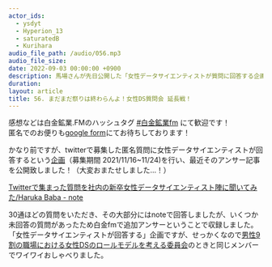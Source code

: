 ```yaml
---
actor_ids:
  - ysdyt
  - Hyperion_13
  - saturatedB
  - Kurihara
audio_file_path: /audio/056.mp3
audio_file_size: 
date: 2022-09-03 00:00:00 +0900
description: 馬場さんが先日公開した「女性データサイエンティストが質問に回答する企画」の延長戦です。
duration: 
layout: article
title: 56. まだまだ祭りは終わらんよ！女性DS質問会 延長戦！
---
```


感想などは白金鉱業.FMのハッシュタグ [#白金鉱業fm](https://twitter.com/search?q=%23%E7%99%BD%E9%87%91%E9%89%B1%E6%A5%ADfm&src=typed_query) にて歓迎です！  
匿名でのお便りも[google form](https://forms.gle/pRVNhjrhk8F88T228)にてお待ちしております！  

かなり前ですが、twitterで募集した匿名質問に女性データサイエンティストが回答するという[企画](https://twitter.com/Open_BrainPad/status/1460533100962885636?s=20&t=vJChbObtvhkkXIsJIMKrkA)（募集期間 2021/11/16~11/24)を行い、最近そのアンサー記事を公開致しました！（大変おまたせしました...！）  
  
[Twitterで集まった質問を社内の新卒女性データサイエンティスト陣に聞いてみた/Haruka Baba - note](https://note.com/hrk_bb/n/nbd1161268d05)
  
30通ほどの質問をいただき、その大部分にはnoteで回答しましたが、いくつか未回答の質問があったため白金fmで追加アンサーということで収録しました。  
「女性データサイエンティストが回答する」企画ですが、せっかくなので[男性9割の職場における女性DSのロールモデルを考える委員会](https://shirokane-kougyou.github.io/episode/15)のときと同じメンバーでワイワイおしゃべりました。
